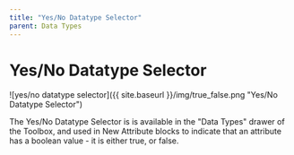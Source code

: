 ```yaml
---
title: "Yes/No Datatype Selector"
parent: Data Types
---
```

# Yes/No Datatype Selector
![yes/no datatype selector]({{ site.baseurl }}/img/true_false.png "Yes/No Datatype Selector")

The Yes/No Datatype Selector is is available in the "Data Types" drawer of the Toolbox, and used in New Attribute blocks to indicate that an attribute has a boolean value - it is either true, or false.
